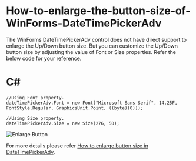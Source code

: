 # How-to-enlarge-the-button-size-of-WinForms-DateTimePickerAdv
The WinForms DateTimePickerAdv control does not have direct support to enlarge the Up/Down button size. But you can customize the Up/Down button size by adjusting the value of Font or Size properties. Refer the below code for your reference. 

# C#
    //Using Font property.
    dateTimePickerAdv.Font = new Font("Microsoft Sans Serif", 14.25F, FontStyle.Regular, GraphicsUnit.Point, ((byte)(0)));
 
    //Using Size property.
    dateTimePickerAdv.Size = new Size(276, 50);

![Enlarge Button](Enlarge_Button_Size_C#_Sample/Datetimepickeradv_sample/Image/Enlarge%20Button%20Size.png)

For more details please refer [How to enlarge button size in DateTimePickerAdv](https://www.syncfusion.com/kb/12020/how-to-enlarge-the-button-size-of-wf-datetimepickeradv).
